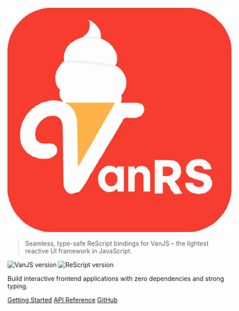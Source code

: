 ![log](_media/vanrs-logo.svg)

> Seamless, type-safe ReScript bindings for VanJS – the lightest reactive UI framework in JavaScript.

![VanJS version](https://img.shields.io/badge/VanJS-%3E%3D1.5.5-blue)
![ReScript version](https://img.shields.io/badge/ReScript-%3E%3D11.0.0-blue)

Build interactive frontend applications with zero dependencies and strong typing.

[Getting Started](/getting-started.md)
[API Reference](/api-index.md)
[GitHub](https://github.com/MetalbolicX/rescript-vanjs)